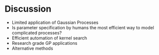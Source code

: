 # Discussion

* Limited application of Gaussian Processes
* Is parameter specification by humans the most efficient way to model complicated processes?
* Efficient automation of kernel search
* Research grade GP applications
* Alternative methods
